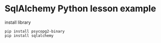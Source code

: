 # SqlAlchemy Python lesson example 
     
install library 
    
```
pip install psycopg2-binary 
pip install sqlalchemy 
``` 
  
  
 
 
